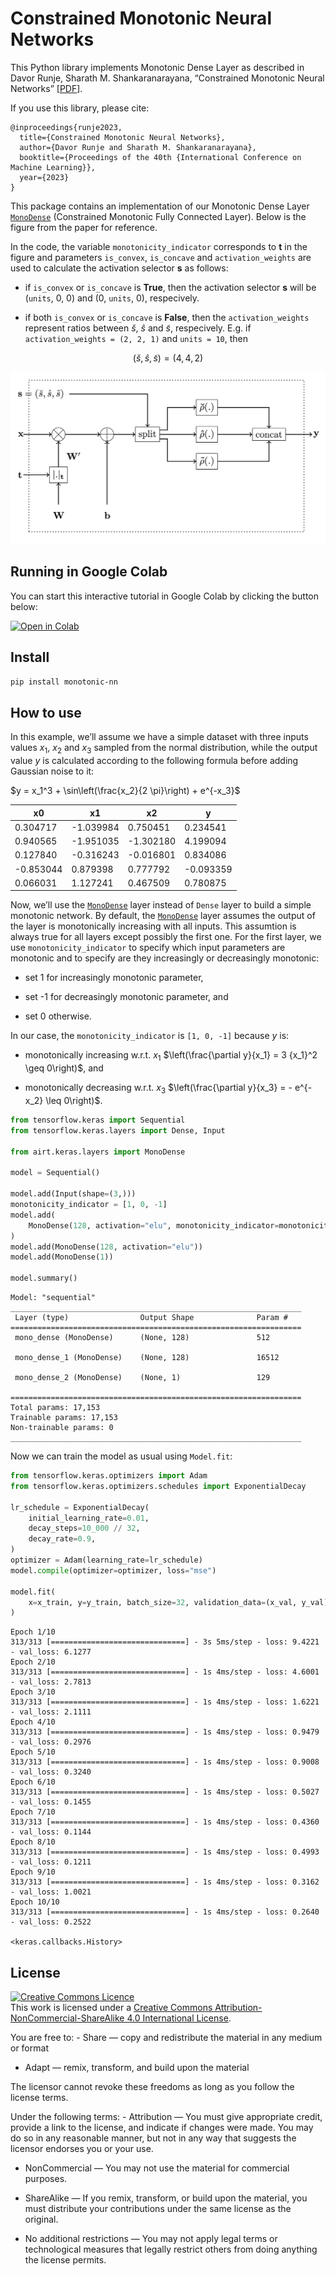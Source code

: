 Constrained Monotonic Neural Networks
================

<!-- WARNING: THIS FILE WAS AUTOGENERATED! DO NOT EDIT! -->

This Python library implements Monotonic Dense Layer as described in
Davor Runje, Sharath M. Shankaranarayana, “Constrained Monotonic Neural
Networks” \[[PDF](https://arxiv.org/pdf/2205.11775.pdf)\].

If you use this library, please cite:

``` title="bibtex"
@inproceedings{runje2023,
  title={Constrained Monotonic Neural Networks},
  author={Davor Runje and Sharath M. Shankaranarayana},
  booktitle={Proceedings of the 40th {International Conference on Machine Learning}},
  year={2023}
}
```

This package contains an implementation of our Monotonic Dense Layer
[`MonoDense`](https://monotonic.airt.ai/latest/api/airt/keras/layers/MonoDense/#airt.keras.layers.MonoDense)
(Constrained Monotonic Fully Connected Layer). Below is the figure from
the paper for reference.

In the code, the variable `monotonicity_indicator` corresponds to **t**
in the figure and parameters `is_convex`, `is_concave` and
`activation_weights` are used to calculate the activation selector **s**
as follows:

- if `is_convex` or `is_concave` is **True**, then the activation
  selector **s** will be (`units`, 0, 0) and (0, `units`, 0),
  respecively.

- if both `is_convex` or `is_concave` is **False**, then the
  `activation_weights` represent ratios between $\breve{s}$, $\hat{s}$
  and $\tilde{s}$, respecively. E.g. if `activation_weights = (2, 2, 1)`
  and `units = 10`, then

$$
(\breve{s}, \hat{s}, \tilde{s}) = (4, 4, 2)
$$

![mono-dense-layer-diagram](https://github.com/airtai/monotonic-nn/raw/main/nbs/images/mono-dense-layer-diagram.png)

## Running in Google Colab

You can start this interactive tutorial in Google Colab by clicking the
button below:

<a href="https://colab.research.google.com/github/airtai/monotonic-nn/blob/main/nbs/index.ipynb" target=”_blank”>
<img src="https://colab.research.google.com/assets/colab-badge.svg" alt="Open in Colab" />
</a>

## Install

``` sh
pip install monotonic-nn
```

## How to use

In this example, we’ll assume we have a simple dataset with three inputs
values $x_1$, $x_2$ and $x_3$ sampled from the normal distribution,
while the output value $y$ is calculated according to the following
formula before adding Gaussian noise to it:

$y = x_1^3 + \sin\left(\frac{x_2}{2 \pi}\right) + e^{-x_3}$

<table id="T_37b51">
  <thead>
    <tr>
      <th id="T_37b51_level0_col0" class="col_heading level0 col0" >x0</th>
      <th id="T_37b51_level0_col1" class="col_heading level0 col1" >x1</th>
      <th id="T_37b51_level0_col2" class="col_heading level0 col2" >x2</th>
      <th id="T_37b51_level0_col3" class="col_heading level0 col3" >y</th>
    </tr>
  </thead>
  <tbody>
    <tr>
      <td id="T_37b51_row0_col0" class="data row0 col0" >0.304717</td>
      <td id="T_37b51_row0_col1" class="data row0 col1" >-1.039984</td>
      <td id="T_37b51_row0_col2" class="data row0 col2" >0.750451</td>
      <td id="T_37b51_row0_col3" class="data row0 col3" >0.234541</td>
    </tr>
    <tr>
      <td id="T_37b51_row1_col0" class="data row1 col0" >0.940565</td>
      <td id="T_37b51_row1_col1" class="data row1 col1" >-1.951035</td>
      <td id="T_37b51_row1_col2" class="data row1 col2" >-1.302180</td>
      <td id="T_37b51_row1_col3" class="data row1 col3" >4.199094</td>
    </tr>
    <tr>
      <td id="T_37b51_row2_col0" class="data row2 col0" >0.127840</td>
      <td id="T_37b51_row2_col1" class="data row2 col1" >-0.316243</td>
      <td id="T_37b51_row2_col2" class="data row2 col2" >-0.016801</td>
      <td id="T_37b51_row2_col3" class="data row2 col3" >0.834086</td>
    </tr>
    <tr>
      <td id="T_37b51_row3_col0" class="data row3 col0" >-0.853044</td>
      <td id="T_37b51_row3_col1" class="data row3 col1" >0.879398</td>
      <td id="T_37b51_row3_col2" class="data row3 col2" >0.777792</td>
      <td id="T_37b51_row3_col3" class="data row3 col3" >-0.093359</td>
    </tr>
    <tr>
      <td id="T_37b51_row4_col0" class="data row4 col0" >0.066031</td>
      <td id="T_37b51_row4_col1" class="data row4 col1" >1.127241</td>
      <td id="T_37b51_row4_col2" class="data row4 col2" >0.467509</td>
      <td id="T_37b51_row4_col3" class="data row4 col3" >0.780875</td>
    </tr>
  </tbody>
</table>

Now, we’ll use the
[`MonoDense`](https://monotonic.airt.ai/latest/api/airt/keras/layers/MonoDense/#airt.keras.layers.MonoDense)
layer instead of `Dense` layer to build a simple monotonic network. By
default, the
[`MonoDense`](https://monotonic.airt.ai/latest/api/airt/keras/layers/MonoDense/#airt.keras.layers.MonoDense)
layer assumes the output of the layer is monotonically increasing with
all inputs. This assumtion is always true for all layers except possibly
the first one. For the first layer, we use `monotonicity_indicator` to
specify which input parameters are monotonic and to specify are they
increasingly or decreasingly monotonic:

- set 1 for increasingly monotonic parameter,

- set -1 for decreasingly monotonic parameter, and

- set 0 otherwise.

In our case, the `monotonicity_indicator` is `[1, 0, -1]` because $y$
is: 

- monotonically increasing w.r.t. $x_1$
$\left(\frac{\partial y}{x_1} = 3 {x_1}^2 \geq 0\right)$, and

- monotonically decreasing w.r.t. $x_3$
  $\left(\frac{\partial y}{x_3} = - e^{-x_2} \leq 0\right)$.

``` python
from tensorflow.keras import Sequential
from tensorflow.keras.layers import Dense, Input

from airt.keras.layers import MonoDense

model = Sequential()

model.add(Input(shape=(3,)))
monotonicity_indicator = [1, 0, -1]
model.add(
    MonoDense(128, activation="elu", monotonicity_indicator=monotonicity_indicator)
)
model.add(MonoDense(128, activation="elu"))
model.add(MonoDense(1))

model.summary()
```

    Model: "sequential"
    _________________________________________________________________
     Layer (type)                Output Shape              Param #   
    =================================================================
     mono_dense (MonoDense)      (None, 128)               512       
                                                                     
     mono_dense_1 (MonoDense)    (None, 128)               16512     
                                                                     
     mono_dense_2 (MonoDense)    (None, 1)                 129       
                                                                     
    =================================================================
    Total params: 17,153
    Trainable params: 17,153
    Non-trainable params: 0
    _________________________________________________________________

Now we can train the model as usual using `Model.fit`:

``` python
from tensorflow.keras.optimizers import Adam
from tensorflow.keras.optimizers.schedules import ExponentialDecay

lr_schedule = ExponentialDecay(
    initial_learning_rate=0.01,
    decay_steps=10_000 // 32,
    decay_rate=0.9,
)
optimizer = Adam(learning_rate=lr_schedule)
model.compile(optimizer=optimizer, loss="mse")

model.fit(
    x=x_train, y=y_train, batch_size=32, validation_data=(x_val, y_val), epochs=10
)
```

    Epoch 1/10
    313/313 [==============================] - 3s 5ms/step - loss: 9.4221 - val_loss: 6.1277
    Epoch 2/10
    313/313 [==============================] - 1s 4ms/step - loss: 4.6001 - val_loss: 2.7813
    Epoch 3/10
    313/313 [==============================] - 1s 4ms/step - loss: 1.6221 - val_loss: 2.1111
    Epoch 4/10
    313/313 [==============================] - 1s 4ms/step - loss: 0.9479 - val_loss: 0.2976
    Epoch 5/10
    313/313 [==============================] - 1s 4ms/step - loss: 0.9008 - val_loss: 0.3240
    Epoch 6/10
    313/313 [==============================] - 1s 4ms/step - loss: 0.5027 - val_loss: 0.1455
    Epoch 7/10
    313/313 [==============================] - 1s 4ms/step - loss: 0.4360 - val_loss: 0.1144
    Epoch 8/10
    313/313 [==============================] - 1s 4ms/step - loss: 0.4993 - val_loss: 0.1211
    Epoch 9/10
    313/313 [==============================] - 1s 4ms/step - loss: 0.3162 - val_loss: 1.0021
    Epoch 10/10
    313/313 [==============================] - 1s 4ms/step - loss: 0.2640 - val_loss: 0.2522

    <keras.callbacks.History>

## License

<a rel="license" href="http://creativecommons.org/licenses/by-nc-sa/4.0/"><img alt="Creative Commons Licence" style="border-width:0" src="https://i.creativecommons.org/l/by-nc-sa/4.0/88x31.png" /></a><br />This
work is licensed under a
<a rel="license" href="http://creativecommons.org/licenses/by-nc-sa/4.0/">Creative
Commons Attribution-NonCommercial-ShareAlike 4.0 International
License</a>.

You are free to: - Share — copy and redistribute the material in any
medium or format

- Adapt — remix, transform, and build upon the material

The licensor cannot revoke these freedoms as long as you follow the
license terms.

Under the following terms: - Attribution — You must give appropriate
credit, provide a link to the license, and indicate if changes were
made. You may do so in any reasonable manner, but not in any way that
suggests the licensor endorses you or your use.

- NonCommercial — You may not use the material for commercial purposes.

- ShareAlike — If you remix, transform, or build upon the material, you
  must distribute your contributions under the same license as the
  original.

- No additional restrictions — You may not apply legal terms or
  technological measures that legally restrict others from doing
  anything the license permits.
